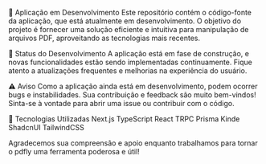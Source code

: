 📄 Aplicação em Desenvolvimento
Este repositório contém o código-fonte da aplicação, que está atualmente em desenvolvimento. O objetivo do projeto é fornecer uma solução eficiente e intuitiva para manipulação de arquivos PDF, aproveitando as tecnologias mais recentes.

🚧 Status do Desenvolvimento
A aplicação está em fase de construção, e novas funcionalidades estão sendo implementadas continuamente. Fique atento a atualizações frequentes e melhorias na experiência do usuário.

⚠️ Aviso
Como a aplicação ainda está em desenvolvimento, podem ocorrer bugs e instabilidades. Sua contribuição e feedback são muito bem-vindos! Sinta-se à vontade para abrir uma issue ou contribuir com o código.

🔧 Tecnologias Utilizadas
Next.js
TypeScript
React
TRPC
Prisma
Kinde
ShadcnUI
TailwindCSS

Agradecemos sua compreensão e apoio enquanto trabalhamos para tornar o pdfly uma ferramenta poderosa e útil!
